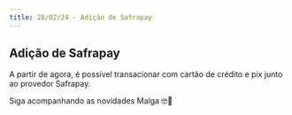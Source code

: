 ```yaml
---
title: 28/02/24 - Adição de Safrapay
---
```


## Adição de Safrapay

A partir de agora, é possível transacionar com cartão de crédito e pix junto ao provedor Safrapay. 

Siga acompanhando as novidades Malga 🤓🎉
